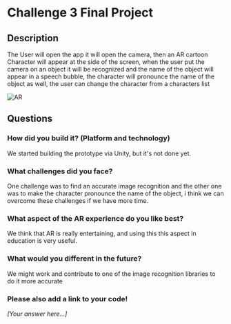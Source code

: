 # Challenge 3 Final Project

## Description

The User will open the app it will open the camera, then an AR cartoon Character will appear at the side of the screen,
when the user put the camera on an object it will be recognized and the name of the object will appear in a speech bubble, the character will 
pronounce the name of the object as well, the user can change the character from a characters list

![AR](Image-1.jpg)

## Questions

### How did you build it? (Platform and technology)

We started building the prototype via Unity, but it's not done yet.

### What challenges did you face?

One challenge was to find an accurate image recognition and the other one was to make the character pronounce the name of the object, 
i think we can overcome these challenges if we have more time.

### What aspect of the AR experience do you like best? 

We think that AR is really entertaining, and using this this aspect in education is very useful.

### What would you different in the future? 

We might work and contribute to one of the image recognition libraries to do it more accurate 

### Please also add a link to your code!

*[Your answer here...]*
